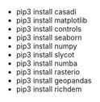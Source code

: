 - pip3 install casadi
- pip3 install matplotlib 
- pip3 install controls
- pip3 install seaborn
- pip3 install numpy 
- pip3 install slycot
- pip3 install numba
- pip3 install rasterio
- pip3 install geopandas
- pip3 install richdem